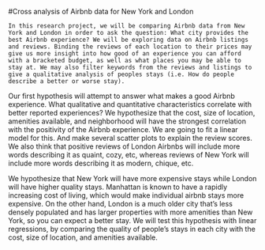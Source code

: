 #Cross analysis of Airbnb data for New York and London

	In this research project, we will be comparing Airbnb data from New York and London in order to ask the question: What city provides the best Airbnb experience? We will be exploring data on Airbnb listings and reviews. Binding the reviews of each location to their prices may give us more insight into how good of an experience you can afford with a bracketed budget, as well as what places you may be able to stay at. We may also filter keywords from the reviews and listings to give a qualitative analysis of peoples stays (i.e. How do people describe a better or worse stay). 
  
  
Our first hypothesis will attempt to answer what makes a good Airbnb experience. What qualitative and quantitative characteristics correlate with better reported experiences? We hypothesize that the cost, size of location, amenities available, and neighborhood will have the strongest correlation with the positivity of the Airbnb experience. We are going to fit a linear model for this. And make several scatter plots to explain the review scores. We also think that positive reviews of London Airbnbs will include more words describing it as quaint, cozy, etc, whereas reviews of New York will include more words describing it as modern, chique, etc. 


We hypothesize that New York will have more expensive stays while London will have higher quality stays. Manhattan is known to have a rapidly increasing cost of living, which would make individual airbnb stays more expensive. On the other hand, London is a much older city that’s less densely populated and has larger properties with more amenities than New York, so you can expect a better stay. We will test this hypothesis with linear regressions, by comparing the quality of people’s stays in each city with the cost, size of location, and amenities available. 
